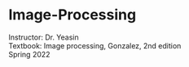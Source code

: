 # Image-Processing

Instructor: Dr. Yeasin <br>
Textbook: Image processing, Gonzalez, 2nd edition <br>
Spring 2022 <br>
